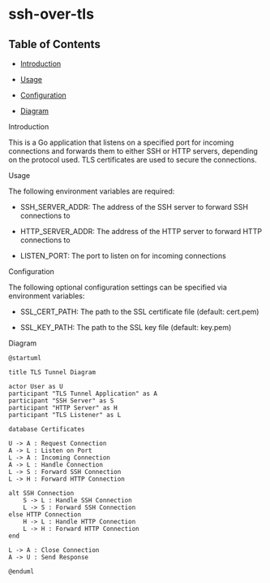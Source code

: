 # ssh-over-tls
 
## Table of Contents



- [Introduction](#introduction)

- [Usage](#usage)

- [Configuration](#configuration)

- [Diagram](#diagram)

Introduction



This is a Go application that listens on a specified port for incoming connections and forwards them to either SSH or HTTP servers, depending on the protocol used. TLS certificates are used to secure the connections.





Usage



The following environment variables are required:



- SSH_SERVER_ADDR: The address of the SSH server to forward SSH connections to

- HTTP_SERVER_ADDR: The address of the HTTP server to forward HTTP connections to

- LISTEN_PORT: The port to listen on for incoming connections





Configuration


The following optional configuration settings can be specified via environment variables:

- SSL_CERT_PATH: The path to the SSL certificate file (default: cert.pem)

- SSL_KEY_PATH: The path to the SSL key file (default: key.pem)

Diagram

```
@startuml

title TLS Tunnel Diagram

actor User as U
participant "TLS Tunnel Application" as A
participant "SSH Server" as S
participant "HTTP Server" as H
participant "TLS Listener" as L

database Certificates

U -> A : Request Connection
A -> L : Listen on Port
L -> A : Incoming Connection
A -> L : Handle Connection
L -> S : Forward SSH Connection
L -> H : Forward HTTP Connection

alt SSH Connection
    S -> L : Handle SSH Connection
    L -> S : Forward SSH Connection
else HTTP Connection
    H -> L : Handle HTTP Connection
    L -> H : Forward HTTP Connection
end

L -> A : Close Connection
A -> U : Send Response

@enduml
```